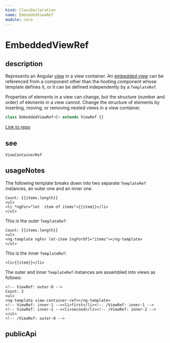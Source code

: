 ```yaml
---
kind: ClassDeclaration
name: EmbeddedViewRef
module: core
---
```


# EmbeddedViewRef

## description

Represents an Angular [view](guide/glossary#view) in a view container.
An [embedded view](guide/glossary#view-tree) can be referenced from a component
other than the hosting component whose template defines it, or it can be defined
independently by a `TemplateRef`.

Properties of elements in a view can change, but the structure (number and order) of elements in
a view cannot. Change the structure of elements by inserting, moving, or
removing nested views in a view container.

```ts
class EmbeddedViewRef<C> extends ViewRef {}
```

[Link to repo](https://github.com/timdeschryver/angular/blob/master/packages/core/src/linker/view_ref.ts#L93-L103)

## see

`ViewContainerRef`

## usageNotes

The following template breaks down into two separate `TemplateRef` instances,
an outer one and an inner one.

```
Count: {{items.length}}
<ul>
<li *ngFor="let  item of items">{{item}}</li>
</ul>
```

This is the outer `TemplateRef`:

```
Count: {{items.length}}
<ul>
<ng-template ngFor let-item [ngForOf]="items"></ng-template>
</ul>
```

This is the inner `TemplateRef`:

```
<li>{{item}}</li>
```

The outer and inner `TemplateRef` instances are assembled into views as follows:

```
<!-- ViewRef: outer-0 -->
Count: 2
<ul>
<ng-template view-container-ref></ng-template>
<!-- ViewRef: inner-1 --><li>first</li><!-- /ViewRef: inner-1 -->
<!-- ViewRef: inner-2 --><li>second</li><!-- /ViewRef: inner-2 -->
</ul>
<!-- /ViewRef: outer-0 -->
```

## publicApi
